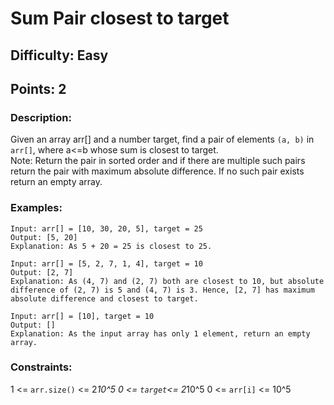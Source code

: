 # Sum Pair closest to target
## Difficulty: Easy
## Points: 2
### Description:
Given an array arr[] and a number target, find a pair of elements `(a, b)` in `arr[]`, where a<=b whose sum is closest to target.<br>
Note: Return the pair in sorted order and if there are multiple such pairs return the pair with maximum absolute difference. If no such pair exists return an empty array.

### Examples:
```
Input: arr[] = [10, 30, 20, 5], target = 25
Output: [5, 20]
Explanation: As 5 + 20 = 25 is closest to 25.
```
```
Input: arr[] = [5, 2, 7, 1, 4], target = 10
Output: [2, 7]
Explanation: As (4, 7) and (2, 7) both are closest to 10, but absolute difference of (2, 7) is 5 and (4, 7) is 3. Hence, [2, 7] has maximum absolute difference and closest to target. 
```
```
Input: arr[] = [10], target = 10
Output: []
Explanation: As the input array has only 1 element, return an empty array.
```

### Constraints:
1 <= `arr.size()` <= 2*10^5
0 <= `target`<= 2*10^5
0 <= `arr[i]` <= 10^5

